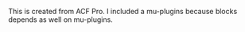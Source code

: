 This is created from ACF Pro. I included a mu-plugins because blocks depends as well on mu-plugins.
